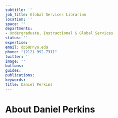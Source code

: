 ```yaml
---
subtitle: ''
job_title: Global Services Librarian
location: ''
space: ''
departments:
- Undergraduate, Instructional & Global Services
status: ''
expertise: 
email: dp58@nyu.edu
phone: "(212) 992-7311"
twitter: ''
image: ''
buttons: 
guides: 
publications: 
keywords: 
title: Daniel Perkins
---
```


# About Daniel Perkins